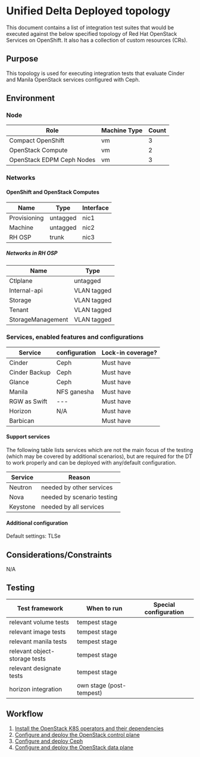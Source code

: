 # Unified Delta Deployed topology

This document contains a list of integration test suites that would
be executed against the below specified topology of Red Hat OpenStack Services
on OpenShift. It also has a collection of custom resources (CRs).

## Purpose

This topology is used for executing integration tests that evaluate Cinder
and Manila OpenStack services configured with Ceph.

## Environment

### Node

| Role | Machine Type | Count |
| ---- | ------------ | ----- |
| Compact OpenShift | vm | 3 |
| OpenStack Compute | vm | 2 |
| OpenStack EDPM Ceph Nodes | vm | 3 |

### Networks

#### OpenShift and OpenStack Computes

| Name | Type | Interface |
| ---- | ---- | --------- |
| Provisioning | untagged | nic1 |
| Machine | untagged | nic2 |
| RH OSP | trunk | nic3 |

##### Networks in RH OSP

| Name | Type |
| ---- | ---- |
| Ctlplane | untagged |
| Internal-api | VLAN tagged |
| Storage | VLAN tagged |
| Tenant | VLAN tagged |
| StorageManagement | VLAN tagged |

### Services, enabled features and configurations

| Service          | configuration   | Lock-in coverage?  |
| ---------------- | --------------- | ------------------ |
| Cinder           | Ceph            | Must have          |
| Cinder Backup    | Ceph            | Must have          |
| Glance           | Ceph            | Must have          |
| Manila           | NFS ganesha     | Must have          |
| RGW as Swift     | ---             | Must have          |
| Horizon          | N/A             | Must have          |
| Barbican         |                 | Must have          |

#### Support services

The following table lists services which are not the main focus of the testing
(which may be covered by additional scenarios), but are required for the DT to
work properly and can be deployed with any/default configuration.

| Service          | Reason  |
| ---------------- |------------------ |
| Neutron          | needed by other services   |
| Nova             | needed by scenario testing |
| Keystone         | needed by all services     |

#### Additional configuration

Default settings: TLSe

## Considerations/Constraints

N/A

## Testing

| Test framework   | When to run          | Special configuration |
| ---------------- | -------------------- | ----------------------|
| relevant volume tests | tempest stage |           |
| relevant image tests  | tempest stage |           |
| relevant manila tests | tempest stage |           |
| relevant object-storage tests  | tempest stage |           |
| relevant designate tests | tempest stage |           |
| horizon integration   | own stage (post-tempest)|           |

## Workflow

1. [Install the OpenStack K8S operators and their dependencies](../../common/)
2. [Configure and deploy the OpenStack control plane](control-plane.md)
3. [Configure and deploy Ceph](edpm-ceph.md)
4. [Configure and deploy the OpenStack data plane](edpm.md)
